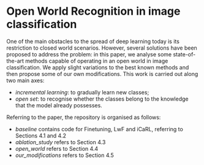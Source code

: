 # Open World Recognition in image classification 
One of the main obstacles to the spread of deep learning today is its restriction to closed world scenarios.
However, several solutions have been proposed to address the problem: in this paper, we analyse some state-of-the-art methods capable of operating in an open world in image classification. 
We apply slight variations to the best known methods and then propose some of our own modifications.
This work is carried out along two main axes:

- *incremental learning*: to gradually learn new classes; 
- *open set*: to recognise whether the classes belong to the knowledge that the model already possesses.

Referring to the paper, the repository is organised as follows:
  * *baseline* contains code for Finetuning, LwF and iCaRL, referring to Sections 4.1 and 4.2 
  * *ablation_study* refers to Section 4.3
  * *open_world* refers to Section 4.4
  * *our_modifications* refers to Section 4.5
 


